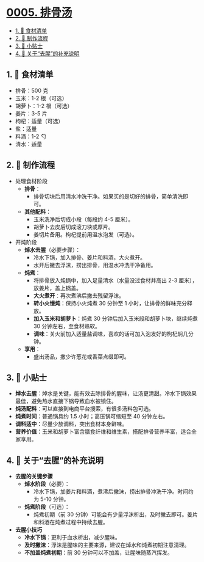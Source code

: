 # [0005. 排骨汤](https://github.com/Tdahuyou/TNotes.cooking/tree/main/notes/0005.%20%E6%8E%92%E9%AA%A8%E6%B1%A4)

<!-- region:toc -->
- [1. 📝 食材清单](#1--食材清单)
- [2. 📒 制作流程](#2--制作流程)
- [3. 📒 小贴士](#3--小贴士)
- [4. 📒 关于“去腥”的补充说明](#4--关于去腥的补充说明)
<!-- endregion:toc -->

## 1. 📝 食材清单

- 排骨：500 克
- 玉米：1-2 根（可选）
- 胡萝卜：1-2 根（可选）
- 姜片：3-5 片
- 枸杞：适量（可选）
- 盐：适量
- 料酒：1-2 勺
- 清水：适量

## 2. 📒 制作流程

- 处理食材阶段
  - **排骨**：
    - 排骨切块后用清水冲洗干净。如果买的是切好的排骨，简单清洗即可。
  - **其他配料**：
    - 玉米洗净后切成小段（每段约 4-5 厘米）。
    - 胡萝卜去皮后切成滚刀块或厚片。
    - 姜切片备用。枸杞提前用温水泡发（可选）。
- 开炖阶段
  - **焯水去腥**（必要步骤）：
    - 冷水下锅，加入排骨、姜片和料酒，大火煮开。
    - 水开后撇去浮沫，捞出排骨，用温水冲洗干净备用。
  - **炖煮**：
    - 将排骨放入炖锅中，加入足量清水（水量没过食材并高出 2-3 厘米），放姜片，盖上锅盖。
    - **大火煮开**：再次煮沸后撇去残留浮沫。
    - **转小火慢炖**：保持小火炖煮 30 分钟至 1 小时，让排骨的鲜味充分释放。
    - **加入玉米和胡萝卜**：炖煮 30 分钟后加入玉米段和胡萝卜块，继续炖煮 30 分钟左右，至食材熟软。
    - **调味**：关火前加入适量盐调味，喜欢的话可加入泡发好的枸杞焖几分钟。
  - **享用**：
    - 盛出汤品，撒少许葱花或香菜点缀即可。

## 3. 📒 小贴士

- **焯水去腥**：焯水是关键，能有效去除排骨的腥味，让汤更清甜。冷水下锅效果最佳，避免热水直接下锅导致血水被锁住。
- **炖汤配料**：可以直接到电商平台搜索，有很多汤料包可选。
- **炖煮时间**：普通锅具约 1.5 小时；高压锅可缩短至 40 分钟左右。
- **调料适中**：尽量少放调料，突出食材本身鲜味。
- **营养价值**：玉米和胡萝卜富含膳食纤维和维生素，搭配排骨营养丰富，适合全家享用。

## 4. 📒 关于“去腥”的补充说明

- **去腥的关键步骤**
  - **焯水阶段**（必要）：
    - 冷水下锅，加姜片和料酒，煮沸后撇沫，捞出排骨冲洗干净。时间约为 5-10 分钟。
  - **炖煮阶段**（可选）：
    - 炖煮初期（前 30 分钟）可能会有少量浮沫析出，及时撇去即可。姜片和料酒在炖煮过程中持续去腥。
- **去腥小技巧**
  - **冷水下锅**：更利于血水析出，减少腥味。
  - **及时撇沫**：浮沫是腥味的主要来源，建议在焯水和炖煮初期注意清理。
  - **不加盖炖煮初期**：前 30 分钟可以不加盖，让腥味随蒸汽挥发。
